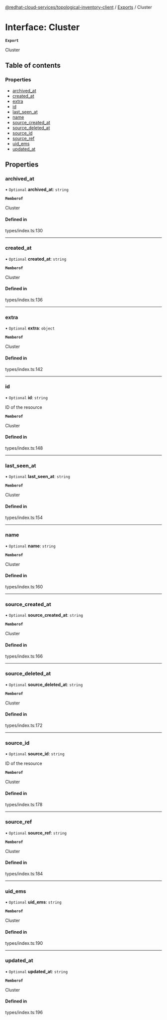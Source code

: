 [@redhat-cloud-services/topological-inventory-client](../README.md) / [Exports](../modules.md) / Cluster

# Interface: Cluster

**`Export`**

Cluster

## Table of contents

### Properties

- [archived\_at](Cluster.md#archived_at)
- [created\_at](Cluster.md#created_at)
- [extra](Cluster.md#extra)
- [id](Cluster.md#id)
- [last\_seen\_at](Cluster.md#last_seen_at)
- [name](Cluster.md#name)
- [source\_created\_at](Cluster.md#source_created_at)
- [source\_deleted\_at](Cluster.md#source_deleted_at)
- [source\_id](Cluster.md#source_id)
- [source\_ref](Cluster.md#source_ref)
- [uid\_ems](Cluster.md#uid_ems)
- [updated\_at](Cluster.md#updated_at)

## Properties

### archived\_at

• `Optional` **archived\_at**: `string`

**`Memberof`**

Cluster

#### Defined in

types/index.ts:130

___

### created\_at

• `Optional` **created\_at**: `string`

**`Memberof`**

Cluster

#### Defined in

types/index.ts:136

___

### extra

• `Optional` **extra**: `object`

**`Memberof`**

Cluster

#### Defined in

types/index.ts:142

___

### id

• `Optional` **id**: `string`

ID of the resource

**`Memberof`**

Cluster

#### Defined in

types/index.ts:148

___

### last\_seen\_at

• `Optional` **last\_seen\_at**: `string`

**`Memberof`**

Cluster

#### Defined in

types/index.ts:154

___

### name

• `Optional` **name**: `string`

**`Memberof`**

Cluster

#### Defined in

types/index.ts:160

___

### source\_created\_at

• `Optional` **source\_created\_at**: `string`

**`Memberof`**

Cluster

#### Defined in

types/index.ts:166

___

### source\_deleted\_at

• `Optional` **source\_deleted\_at**: `string`

**`Memberof`**

Cluster

#### Defined in

types/index.ts:172

___

### source\_id

• `Optional` **source\_id**: `string`

ID of the resource

**`Memberof`**

Cluster

#### Defined in

types/index.ts:178

___

### source\_ref

• `Optional` **source\_ref**: `string`

**`Memberof`**

Cluster

#### Defined in

types/index.ts:184

___

### uid\_ems

• `Optional` **uid\_ems**: `string`

**`Memberof`**

Cluster

#### Defined in

types/index.ts:190

___

### updated\_at

• `Optional` **updated\_at**: `string`

**`Memberof`**

Cluster

#### Defined in

types/index.ts:196
